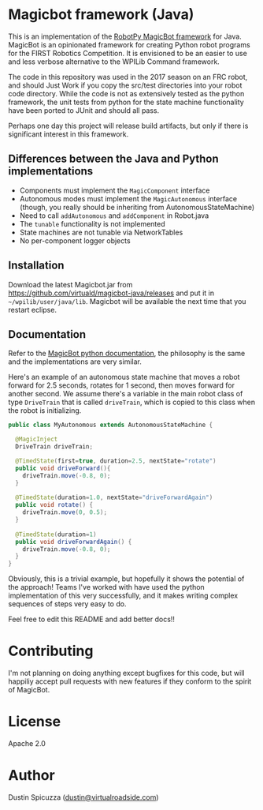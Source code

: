 Magicbot framework (Java)
=========================

This is an implementation of the [RobotPy MagicBot framework](http://robotpy.readthedocs.io/en/stable/frameworks/magicbot.html)
for Java. MagicBot is an opinionated framework for creating Python robot
programs for the FIRST Robotics Competition. It is envisioned to be an easier
to use and less verbose alternative to the WPILib Command framework.

The code in this repository was used in the 2017 season on an FRC robot, and
should Just Work if you copy the src/test directories into your robot code
directory. While the code is not as extensively tested as the python framework,
the unit tests from python for the state machine functionality have been ported
to JUnit and should all pass.

Perhaps one day this project will release build artifacts, but only
if there is significant interest in this framework.


Differences between the Java and Python implementations
-------------------------------------------------------

* Components must implement the `MagicComponent` interface
* Autonomous modes must implement the `MagicAutonomous` interface (though, you really
  should be inheriting from AutonomousStateMachine)
* Need to call `addAutonomous` and `addComponent` in Robot.java
* The `tunable` functionality is not implemented
* State machines are not tunable via NetworkTables
* No per-component logger objects

Installation
------------

Download the latest Magicbot.jar from https://github.com/virtuald/magicbot-java/releases
and put it in `~/wpilib/user/java/lib`. Magicbot will be available the next time
that you restart eclipse.

Documentation
-------------

Refer to the [MagicBot python documentation](http://robotpy.readthedocs.io/en/stable/frameworks/magicbot.html),
the philosophy is the same and the implementations are very similar.

Here's an example of an autonomous state machine that moves a robot forward for
2.5 seconds, rotates for 1 second, then moves forward for another second. We
assume there's a variable in the main robot class of type `DriveTrain` that is
called `driveTrain`, which is copied to this class when the robot is initializing.

``` java
public class MyAutonomous extends AutonomousStateMachine {

  @MagicInject
  DriveTrain driveTrain;

  @TimedState(first=true, duration=2.5, nextState="rotate")
  public void driveForward(){
    driveTrain.move(-0.8, 0);
  }
  
  @TimedState(duration=1.0, nextState="driveForwardAgain")
  public void rotate() {
    driveTrain.move(0, 0.5);
  }
  
  @TimedState(duration=1)
  public void driveForwardAgain() {
    driveTrain.move(-0.8, 0);
  }
}
```

Obviously, this is a trivial example, but hopefully it shows the potential of
the approach! Teams I've worked with have used the python implementation of this
very successfully, and it makes writing complex sequences of steps very easy to
do.

Feel free to edit this README and add better docs!!

Contributing
============

I'm not planning on doing anything except bugfixes for this code, but will
happiliy accept pull requests with new features if they conform to the spirit of
MagicBot.

License
=======

Apache 2.0

Author
======

Dustin Spicuzza (dustin@virtualroadside.com)
